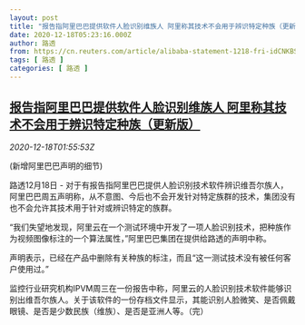 ```yaml
---
layout: post
title: "报告指阿里巴巴提供软件人脸识别维族人 阿里称其技术不会用于辨识特定种族（更新版）"
date: 2020-12-18T05:23:16.000Z
author: 路透
from: https://cn.reuters.com/article/alibaba-statement-1218-fri-idCNKBS28S073
tags: [ 路透 ]
categories: [ 路透 ]
---
```

<!--1608268996000-->
[报告指阿里巴巴提供软件人脸识别维族人 阿里称其技术不会用于辨识特定种族（更新版）](https://cn.reuters.com/article/alibaba-statement-1218-fri-idCNKBS28S073)
------

<div>
<div><i>2020-12-18T01:55:53Z</i></div><p>(新增阿里巴巴声明的细节)</p><p>路透12月18日 - 对于有报告指阿里巴巴提供人脸识别技术软件辨识维吾尔族人，阿里巴巴周五声明称，从不意图、今后也不会开发针对特定族群的技术，集团没有也不会允许其技术用于针对或辨识特定的族群。</p><p>“我们失望地发现，阿里云在一个测试环境中开发了一项人脸识别技术，把种族作为视频图像标注的一个算法属性，”阿里巴巴集团在提供给路透的声明中称。</p><p>声明表示，已经在产品中删除有关种族的标注，而且“这一测试技术没有被任何客户使用过。”</p><p>监控行业研究机构IPVM周三在一份报告中称，阿里云的人脸识别技术软件能够识别出维吾尔族人。关于该软件的一份存档文件显示，其能识别人脸微笑、是否佩戴眼镜、是否是少数民族（维族）、是否是亚洲人等。（完）</p>
</div>
